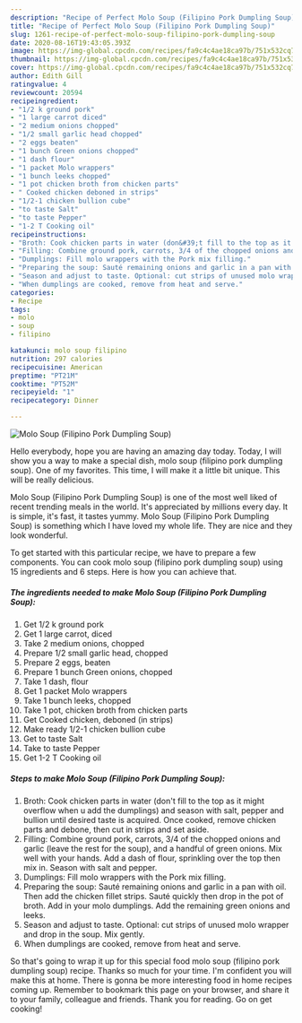 ```yaml
---
description: "Recipe of Perfect Molo Soup (Filipino Pork Dumpling Soup)"
title: "Recipe of Perfect Molo Soup (Filipino Pork Dumpling Soup)"
slug: 1261-recipe-of-perfect-molo-soup-filipino-pork-dumpling-soup
date: 2020-08-16T19:43:05.393Z
image: https://img-global.cpcdn.com/recipes/fa9c4c4ae18ca97b/751x532cq70/molo-soup-filipino-pork-dumpling-soup-recipe-main-photo.jpg
thumbnail: https://img-global.cpcdn.com/recipes/fa9c4c4ae18ca97b/751x532cq70/molo-soup-filipino-pork-dumpling-soup-recipe-main-photo.jpg
cover: https://img-global.cpcdn.com/recipes/fa9c4c4ae18ca97b/751x532cq70/molo-soup-filipino-pork-dumpling-soup-recipe-main-photo.jpg
author: Edith Gill
ratingvalue: 4
reviewcount: 20594
recipeingredient:
- "1/2 k ground pork"
- "1 large carrot diced"
- "2 medium onions chopped"
- "1/2 small garlic head chopped"
- "2 eggs beaten"
- "1 bunch Green onions chopped"
- "1 dash flour"
- "1 packet Molo wrappers"
- "1 bunch leeks chopped"
- "1 pot chicken broth from chicken parts"
- " Cooked chicken deboned in strips"
- "1/2-1 chicken bullion cube"
- "to taste Salt"
- "to taste Pepper"
- "1-2 T Cooking oil"
recipeinstructions:
- "Broth: Cook chicken parts in water (don&#39;t fill to the top as it might overflow when u add the dumplings) and season with salt, pepper and bullion until desired taste is acquired. Once cooked, remove chicken parts and debone, then cut in strips and set aside."
- "Filling: Combine ground pork, carrots, 3/4 of the chopped onions and garlic (leave the rest for the soup), and a handful of green onions. Mix well with your hands. Add a dash of flour, sprinkling over the top then mix in. Season with salt and pepper."
- "Dumplings: Fill molo wrappers with the Pork mix filling."
- "Preparing the soup: Sauté remaining onions and garlic in a pan with oil. Then add the chicken fillet strips. Sauté quickly then drop in the pot of broth. Add in your molo dumplings. Add the remaining green onions and leeks."
- "Season and adjust to taste. Optional: cut strips of unused molo wrapper and drop in the soup. Mix gently."
- "When dumplings are cooked, remove from heat and serve."
categories:
- Recipe
tags:
- molo
- soup
- filipino

katakunci: molo soup filipino 
nutrition: 297 calories
recipecuisine: American
preptime: "PT21M"
cooktime: "PT52M"
recipeyield: "1"
recipecategory: Dinner

---
```



![Molo Soup (Filipino Pork Dumpling Soup)](https://img-global.cpcdn.com/recipes/fa9c4c4ae18ca97b/751x532cq70/molo-soup-filipino-pork-dumpling-soup-recipe-main-photo.jpg)

Hello everybody, hope you are having an amazing day today. Today, I will show you a way to make a special dish, molo soup (filipino pork dumpling soup). One of my favorites. This time, I will make it a little bit unique. This will be really delicious.



Molo Soup (Filipino Pork Dumpling Soup) is one of the most well liked of recent trending meals in the world. It's appreciated by millions every day. It is simple, it's fast, it tastes yummy. Molo Soup (Filipino Pork Dumpling Soup) is something which I have loved my whole life. They are nice and they look wonderful.


To get started with this particular recipe, we have to prepare a few components. You can cook molo soup (filipino pork dumpling soup) using 15 ingredients and 6 steps. Here is how you can achieve that.

<!--inarticleads1-->

##### The ingredients needed to make Molo Soup (Filipino Pork Dumpling Soup):

1. Get 1/2 k ground pork
1. Get 1 large carrot, diced
1. Take 2 medium onions, chopped
1. Prepare 1/2 small garlic head, chopped
1. Prepare 2 eggs, beaten
1. Prepare 1 bunch Green onions, chopped
1. Take 1 dash, flour
1. Get 1 packet Molo wrappers
1. Take 1 bunch leeks, chopped
1. Take 1 pot, chicken broth from chicken parts
1. Get  Cooked chicken, deboned (in strips)
1. Make ready 1/2-1 chicken bullion cube
1. Get to taste Salt
1. Take to taste Pepper
1. Get 1-2 T Cooking oil




<!--inarticleads2-->

##### Steps to make Molo Soup (Filipino Pork Dumpling Soup):

1. Broth: Cook chicken parts in water (don&#39;t fill to the top as it might overflow when u add the dumplings) and season with salt, pepper and bullion until desired taste is acquired. Once cooked, remove chicken parts and debone, then cut in strips and set aside.
1. Filling: Combine ground pork, carrots, 3/4 of the chopped onions and garlic (leave the rest for the soup), and a handful of green onions. Mix well with your hands. Add a dash of flour, sprinkling over the top then mix in. Season with salt and pepper.
1. Dumplings: Fill molo wrappers with the Pork mix filling.
1. Preparing the soup: Sauté remaining onions and garlic in a pan with oil. Then add the chicken fillet strips. Sauté quickly then drop in the pot of broth. Add in your molo dumplings. Add the remaining green onions and leeks.
1. Season and adjust to taste. Optional: cut strips of unused molo wrapper and drop in the soup. Mix gently.
1. When dumplings are cooked, remove from heat and serve.




So that's going to wrap it up for this special food molo soup (filipino pork dumpling soup) recipe. Thanks so much for your time. I'm confident you will make this at home. There is gonna be more interesting food in home recipes coming up. Remember to bookmark this page on your browser, and share it to your family, colleague and friends. Thank you for reading. Go on get cooking!
